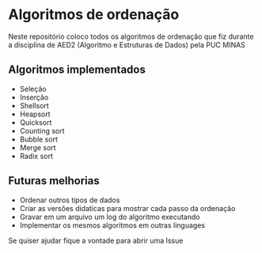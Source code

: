 # Algoritmos de ordenação
Neste repositório coloco todos os algoritmos de ordenação que fiz durante a disciplina de AED2 (Algoritmo e Estruturas de Dados) pela PUC MINAS

## Algoritmos implementados
- Seleção
- Inserção
- Shellsort
- Heapsort
- Quicksort
- Counting sort
- Bubble sort
- Merge sort
- Radix sort

## Futuras melhorias
- Ordenar outros tipos de dados
- Criar as versões didatícas para mostrar cada passo da ordenação
- Gravar em um arquivo um log do algoritmo executando
- Implementar os mesmos algoritmos em outras linguages

Se quiser ajudar fique a vontade para abrir uma Issue
